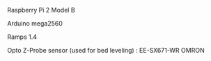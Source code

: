 Raspberry Pi 2 Model B

Arduino mega2560

Ramps 1.4

Opto Z-Probe sensor (used for bed leveling) : EE-SX671-WR OMRON
